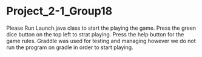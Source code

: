 # Project_2-1_Group18

Please Run Launch.java class to start the playing the game.
Press the green dice button on the top left to strat playing.
Press the help button for the game rules.
Graddle was used for testing and managing however we do not run the program on gradle in order to start playing.


